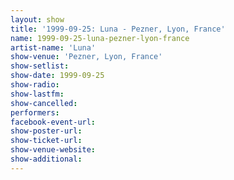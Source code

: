 ```yaml
---
layout: show
title: '1999-09-25: Luna - Pezner, Lyon, France'
name: 1999-09-25-luna-pezner-lyon-france
artist-name: 'Luna'
show-venue: 'Pezner, Lyon, France'
show-setlist: 
show-date: 1999-09-25
show-radio: 
show-lastfm: 
show-cancelled: 
performers: 
facebook-event-url: 
show-poster-url: 
show-ticket-url: 
show-venue-website: 
show-additional: 
---
```



